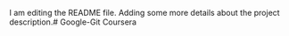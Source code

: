 I am editing the README file. Adding some more details about the project description.# Google-Git
Coursera
